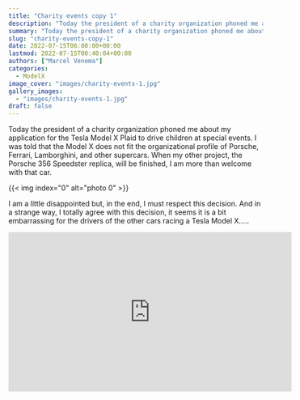 ```yaml
---
title: "Charity events copy 1"
description: "Today the president of a charity organization phoned me about my application for the Tesla Model X Plaid to drive children at special events. I was told that the Model X does not fit the organizational profile of Porsche, Ferrari, Lamborghini, and other supercars. When my other project, the Porsche 356 Speedster replica, will be finished, I am more than welcome with that car.I am a little disappointed but, in the end, I must respect this decision. And in a strange way, I totally agree with this"
summary: "Today the president of a charity organization phoned me about my application for the Tesla Model X Plaid to drive children at special"
slug: "charity-events-copy-1"
date: 2022-07-15T06:00:00+00:00
lastmod: 2022-07-15T00:40:04+00:00
authors: ["Marcel Venema"]
categories:
  - ModelX
image_cover: "images/charity-events-1.jpg"
gallery_images:
  - "images/charity-events-1.jpg"
draft: false
---
```


Today the president of a charity organization phoned me about my application for the Tesla Model X Plaid to drive children at special events. I was told that the Model X does not fit the organizational profile of Porsche, Ferrari, Lamborghini, and other supercars. When my other project, the Porsche 356 Speedster replica, will be finished, I am more than welcome with that car.

{{< img index="0" alt="photo 0" >}}

I am a little disappointed but, in the end, I must respect this decision. And in a strange way, I totally agree with this decision, it seems it is a bit embarrassing for the drivers of the other cars racing a Tesla Model X…..

<iframe width="560" height="315" src="https://www.youtube.com/embed/m22LeTb0J2I?si=wziFtHlOM7qTDKCX" title="YouTube video player" frameborder="0" allow="accelerometer; autoplay; clipboard-write; encrypted-media; gyroscope; picture-in-picture; web-share" referrerpolicy="strict-origin-when-cross-origin" allowfullscreen></iframe>
